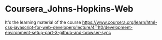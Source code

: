 # Coursera_Johns-Hopkins-Web
It's the learning material of the course https://www.coursera.org/learn/html-css-javascript-for-web-developers/lecture/4T1t0/development-environment-setup-part-3-github-and-browser-sync
